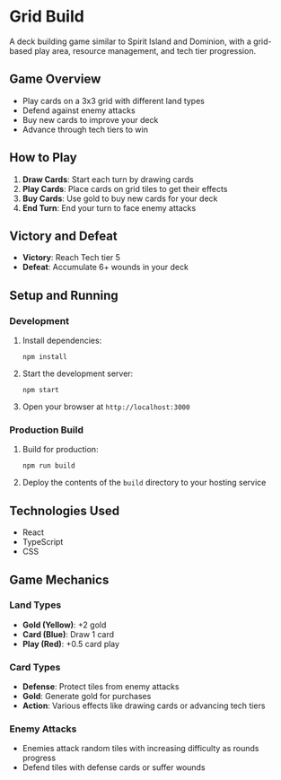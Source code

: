 # Grid Build

A deck building game similar to Spirit Island and Dominion, with a grid-based play area, resource management, and tech tier progression.

## Game Overview

- Play cards on a 3x3 grid with different land types
- Defend against enemy attacks
- Buy new cards to improve your deck
- Advance through tech tiers to win

## How to Play

1. **Draw Cards**: Start each turn by drawing cards
2. **Play Cards**: Place cards on grid tiles to get their effects
3. **Buy Cards**: Use gold to buy new cards for your deck
4. **End Turn**: End your turn to face enemy attacks

## Victory and Defeat

- **Victory**: Reach Tech tier 5
- **Defeat**: Accumulate 6+ wounds in your deck

## Setup and Running

### Development

1. Install dependencies:
   ```
   npm install
   ```

2. Start the development server:
   ```
   npm start
   ```

3. Open your browser at `http://localhost:3000`

### Production Build

1. Build for production:
   ```
   npm run build
   ```

2. Deploy the contents of the `build` directory to your hosting service

## Technologies Used

- React
- TypeScript
- CSS

## Game Mechanics

### Land Types
- **Gold (Yellow)**: +2 gold
- **Card (Blue)**: Draw 1 card
- **Play (Red)**: +0.5 card play

### Card Types
- **Defense**: Protect tiles from enemy attacks
- **Gold**: Generate gold for purchases
- **Action**: Various effects like drawing cards or advancing tech tiers

### Enemy Attacks
- Enemies attack random tiles with increasing difficulty as rounds progress
- Defend tiles with defense cards or suffer wounds